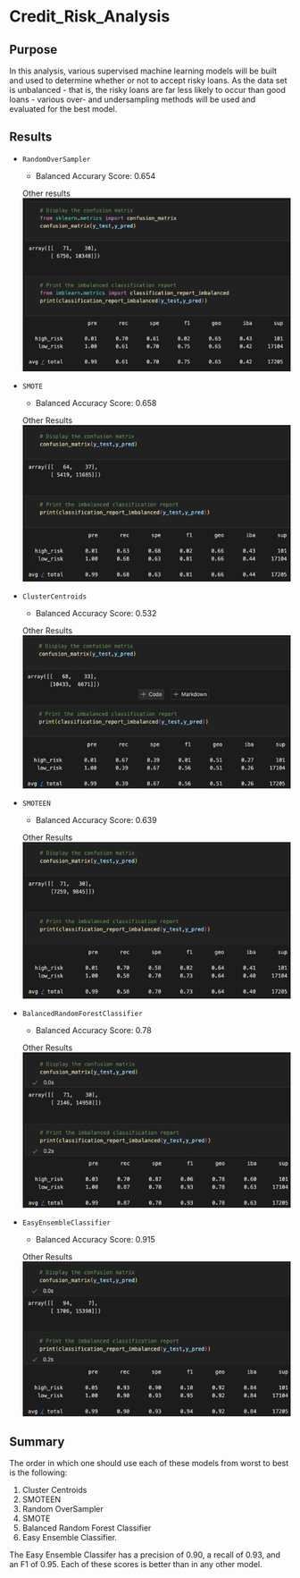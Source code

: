 # Credit_Risk_Analysis
## Purpose
In this analysis, various supervised machine learning models will be built and used to determine whether or not to accept risky loans. As the data set is unbalanced - that is, the risky loans are far less likely to occur than good loans - various over- and undersampling methods will be used and evaluated for the best model.

## Results
- `RandomOverSampler`
    - Balanced Accurary Score: 0.654
    
    Other results
    ![ROS.png](resources/ROS.png)
- `SMOTE`
    - Balanced Accuracy Score: 0.658
    
    Other Results
    ![SMOTE.png](resources/SMOTE.png)
- `ClusterCentroids`
    - Balanced Accuracy Score: 0.532
    
    Other Results
    ![CC.png](resources/CC.png)
- `SMOTEEN`
    - Balanced Accuracy Score: 0.639
    
    Other Results
    ![SMOTEEN.png](resources/SMOTEEN.png)
- `BalancedRandomForestClassifier`
    - Balanced Accuracy Score: 0.78
    
    Other Results
    ![BRFC.png](resources/BRFC.png)
- `EasyEnsembleClassifier`
    - Balanced Accuracy Score: 0.915

    Other Results
    ![EEC.png](resources/EEC.png)

## Summary
The order in which one should use each of these models from worst to best is the following:

1. Cluster Centroids
2. SMOTEEN
3. Random OverSampler
4. SMOTE
5. Balanced Random Forest Classifier
6. Easy Ensemble Classifier.

The Easy Ensemble Classifer has a precision of 0.90, a recall of 0.93, and an F1 of 0.95. Each of these scores is better than in any other model.